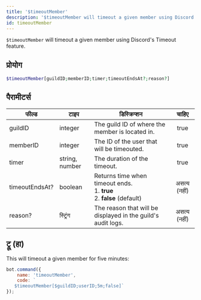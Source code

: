 ```yaml
---
title: '$timeoutMember'
description: '$timeoutMember will timeout a given member using Discord''s Timeout feature.'
id: timeoutMember
---
```


`$timeoutMember` will timeout a given member using Discord's Timeout feature.

## प्रोयोग

```php
$timeoutMember[guildID;memberID;timer;timeoutEndsAt?;reason?]
```

## पैरामीटर्स

| फील्ड          | टाइप           | डिस्क्रिप्शन                                                                                  |    चाहिए     |
| -------------- | -------------- | --------------------------------------------------------------------------------------------- |:------------:|
| guildID        | integer        | The guild ID of where the member is located in.                                               |     true     |
| memberID       | integer        | The ID of the user that will be timeouted.                                                    |     true     |
| timer          | string, number | The duration of the timeout.                                                                  |     true     |
| timeoutEndsAt? | boolean        | Returns time when timeout ends.  <br /> 1. **true** <br /> 2. **false** (default) | असत्य (नहीं) |
| reason?        | स्ट्रिंग       | The reason that will be displayed in the guild's audit logs.                                  | असत्य (नहीं) |

## ट्रू (हा)

This will timeout a given member for five minutes:

```javascript
bot.command({
    name: 'timeoutMember',
    code: `
   $timeoutMember[$guildID;userID;5m;false]`
});
```